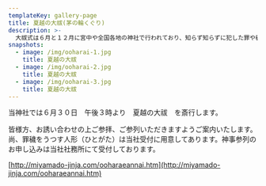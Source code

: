 ```yaml
---
templateKey: gallery-page
title: 夏越の大祓(茅の輪くぐり)
description: >-
  大祓式は６月と１２月に宮中や全国各地の神社で行われており、知らず知らずに犯した罪や穢れを祓う神事です。６月の大祓は夏越の大祓ともいい神社に設けられた茅の輪をくぐり人形（ひとがた）に息を吹きかけて罪穢をうつして心身を清める儀式です。
snapshots:
  - image: /img/ooharai-1.jpg
    title: 夏越の大祓
  - image: /img/ooharai-2.jpg
    title: 夏越の大祓
  - image: /img/ooharai-3.jpg
    title: 夏越の大祓
---
```


当神社では６月３０日　午後３時より　夏越の大祓　を斎行します。

皆様方、お誘い合わせの上ご参拝、ご参列いただきますようご案内いたします。
尚、罪穢をうつす人形（ひとがた）は当社受付に用意してあります。神事参列のお申し込みは当社社務所にて受付しております。

[http://miyamado-jinja.com/ooharaeannai.htm](http://miyamado-jinja.com/ooharaeannai.htm)
